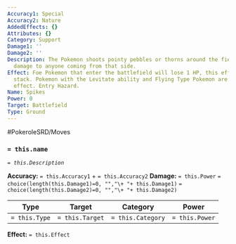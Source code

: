 ```yaml
---
Accuracy1: Special
Accuracy2: Nature
AddedEffects: {}
Attributes: {}
Category: Support
Damage1: ''
Damage2: ''
Description: The Pokemon shoots pointy pebbles or thorns around the field that deal
  damage to anyone coming from that side.
Effect: Foe Pokemon that enter the battlefield will lose 1 HP, this effect does not
  stack. Pokemon with the Levitate ability and Flying Type Pokemon are immune to this
  effect. Entry Hazard.
Name: Spikes
Power: 0
Target: Battlefield
Type: Ground
---
```


#PokeroleSRD/Moves

### `= this.name` 
*`= this.Description`*

**Accuracy:** `= this.Accuracy1` + `= this.Accuracy2`
**Damage:** `= this.Power` `= choice(length(this.Damage1)=0, "","\+ "+ this.Damage1)` `= choice(length(this.Damage2)=0, "","\+ "+ this.Damage2)`

| Type          | Target          | Category          | Power          |
| ------------- | --------------- | ----------------  | -------------- |
| `= this.Type` | `= this.Target` | `= this.Category` | `= this.Power` | 

**Effect:** `= this.Effect`